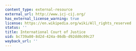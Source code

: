 ```yaml
---
content_type: external-resource
external_url: http://www.icj-cij.org/
has_external_license_warning: true
license: https://en.wikipedia.org/wiki/All_rights_reserved
status: ''
title: International Court of Justice
uid: bc739a80-8d2d-424a-86db-d92dd0c09c27
wayback_url: ''
---
```

